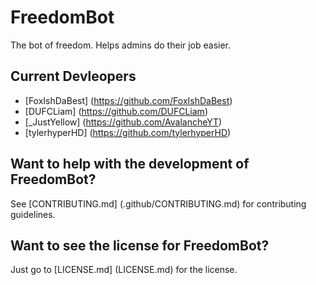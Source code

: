 # FreedomBot
The bot of freedom. Helps admins do their job easier.
## Current Devleopers
* [FoxIshDaBest] (https://github.com/FoxIshDaBest)
* [DUFCLiam] (https://github.com/DUFCLiam)
* [_JustYellow] (https://github.com/AvalancheYT)
* [tylerhyperHD] (https://github.com/tylerhyperHD)

## Want to help with the development of FreedomBot?
See [CONTRIBUTING.md] (.github/CONTRIBUTING.md) for contributing guidelines.

## Want to see the license for FreedomBot? 
Just go to [LICENSE.md] (LICENSE.md) for the license.

